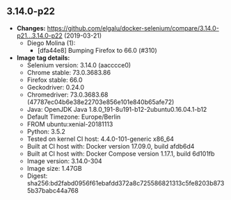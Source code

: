 ## 3.14.0-p22
 + **Changes:** https://github.com/elgalu/docker-selenium/compare/3.14.0-p21...3.14.0-p22 (2019-03-21)
    + Diego Molina (1):
        * [dfa44e8] Bumping Firefox to 66.0 (#310)
 + **Image tag details:**
    + Selenium version: 3.14.0 (aacccce0)
    + Chrome stable:  73.0.3683.86
    + Firefox stable: 66.0
    + Geckodriver: 0.24.0
    + Chromedriver: 73.0.3683.68 (47787ec04b6e38e22703e856e101e840b65afe72)
    + Java: OpenJDK Java 1.8.0_191-8u191-b12-2ubuntu0.16.04.1-b12
    + Default Timezone: Europe/Berlin
    + FROM ubuntu:xenial-20181113
    + Python: 3.5.2
    + Tested on kernel CI  host: 4.4.0-101-generic x86_64
    + Built at CI  host with: Docker version 17.09.0, build afdb6d4
    + Built at CI  host with: Docker Compose version 1.17.1, build 6d101fb
    + Image version: 3.14.0-304
    + Image size: 1.47GB
    + Digest: sha256:bd2fabd0956f61ebafdd372a8c725586821313c5fe8203b8735b37babc44a768

